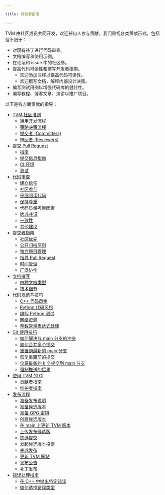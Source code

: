 ```yaml
---

title: 贡献者指南

---
```



TVM 由社区成员共同开发，欢迎任何人参与贡献。我们重视各类贡献形式，包括但不限于：
* 对现有补丁进行代码审查。
*  文档编写和使用示例。
*  在论坛和 issue 中的社区参。
* 提高代码可读性和撰写开发者指南。
   *  欢迎添加注释以提高代码可读性。
   *  欢迎撰写文档，解释内部设计决策。
*  编写测试用例以增强代码库的健壮性。
*  编写教程、博客文章、演讲以推广项目。


以下是各方面贡献的指导：
* [TVM 社区准则](https://tvm.apache.org/docs/contribute/community.html)
   * [通用开发流程](https://tvm.apache.org/docs/contribute/community.html#general-development-process)
   * [策略决策流程](https://tvm.apache.org/docs/contribute/community.html#strategy-decision-process)
   * [提交者 (Committers)](https://tvm.apache.org/docs/contribute/community.html#committers)
   * [审阅者 (Reviewers)](https://tvm.apache.org/docs/contribute/community.html#reviewers)
* [提交 Pull Request](https://tvm.apache.org/docs/contribute/pull_request.html)
   * [指南](https://tvm.apache.org/docs/contribute/pull_request.html#guidelines)
   * [提交信息指南](https://tvm.apache.org/docs/contribute/pull_request.html#commit-message-guideline)
   * [CI 环境](https://tvm.apache.org/docs/contribute/pull_request.html#ci-environment)
   * [测试](https://tvm.apache.org/docs/contribute/pull_request.html#testing)
* [代码审查](https://tvm.apache.org/docs/contribute/code_review.html)
   * [建立信任](https://tvm.apache.org/docs/contribute/code_review.html#building-trust)
   * [社区参与](https://tvm.apache.org/docs/contribute/code_review.html#community-participation)
   * [仔细阅读代码](https://tvm.apache.org/docs/contribute/code_review.html#read-the-code-carefully)
   * [保持尊重](https://tvm.apache.org/docs/contribute/code_review.html#be-respectful)
   * [代码质量考量因素](https://tvm.apache.org/docs/contribute/code_review.html#factors-to-consider-about-code-quality)
   * [达成共识](https://tvm.apache.org/docs/contribute/code_review.html#consensus-building)
   * [一致性](https://tvm.apache.org/docs/contribute/code_review.html#consistency)
   * [其他建议](https://tvm.apache.org/docs/contribute/code_review.html#additional-recommendations)
* [提交者指南](https://tvm.apache.org/docs/contribute/committer_guide.html)
   * [社区优先](https://tvm.apache.org/docs/contribute/committer_guide.html#community-first)
   * [公开归档原则](https://tvm.apache.org/docs/contribute/committer_guide.html#public-archive-principle)
   * [独立项目管理](https://tvm.apache.org/docs/contribute/committer_guide.html#independent-project-management)
   * [指导 Pull Request](https://tvm.apache.org/docs/contribute/committer_guide.html#shepherd-a-pull-request)
   * [时间管理](https://tvm.apache.org/docs/contribute/committer_guide.html#time-management)
   * [广泛协作](https://tvm.apache.org/docs/contribute/committer_guide.html#broad-collaboration)
* [文档撰写](https://tvm.apache.org/docs/contribute/document.html)
   * [四种文档类型](https://tvm.apache.org/docs/contribute/document.html#the-four-document-types)
   * [技术细节](https://tvm.apache.org/docs/contribute/document.html#technical-details)
* [代码规范与技巧](https://tvm.apache.org/docs/contribute/code_guide.html)
   * [C++ 代码风格](https://tvm.apache.org/docs/contribute/code_guide.html#c-code-styles)
   * [Python 代码风格](https://tvm.apache.org/docs/contribute/code_guide.html#python-code-styles)
   * [编写 Python 测试](https://tvm.apache.org/docs/contribute/code_guide.html#writing-python-tests)
   * [网络资源](https://tvm.apache.org/docs/contribute/code_guide.html#network-resources)
   * [整数常量表达式处理](https://tvm.apache.org/docs/contribute/code_guide.html#handle-integer-constant-expression)
* [Git 使用技巧](https://tvm.apache.org/docs/contribute/git_howto.html)
   * [如何解决与 main 分支的冲突](https://tvm.apache.org/docs/contribute/git_howto.html#how-to-resolve-a-conflict-with-main)
   * [如何合并多个提交](https://tvm.apache.org/docs/contribute/git_howto.html#how-to-combine-multiple-commits-into-one)
   * [重置到最新的 main 分支](https://tvm.apache.org/docs/contribute/git_howto.html#reset-to-the-most-recent-main-branch)
   * [恢复重置前的提交](https://tvm.apache.org/docs/contribute/git_howto.html#recover-a-previous-commit-after-reset)
   * [仅将最新的 k 个提交到 main 分支](https://tvm.apache.org/docs/contribute/git_howto.html#apply-only-k-latest-commits-on-to-the-main)
   * [强制推送的后果](https://tvm.apache.org/docs/contribute/git_howto.html#what-is-the-consequence-of-force-push)
* [使用 TVM 的 CI](https://tvm.apache.org/docs/contribute/ci.html)
   * [贡献者指南](https://tvm.apache.org/docs/contribute/ci.html#for-contributors)
   * [维护者指南](https://tvm.apache.org/docs/contribute/ci.html#for-maintainers)
* [发布流程](https://tvm.apache.org/docs/contribute/release_process.html)
   * [准备发布说明](https://tvm.apache.org/docs/contribute/release_process.html#prepare-the-release-notes)
   * [准备候选版本](https://tvm.apache.org/docs/contribute/release_process.html#prepare-the-release-candidate)
   * [准备 GPG 密钥](https://tvm.apache.org/docs/contribute/release_process.html#prepare-the-gpg-key)
   * [创建候选版本](https://tvm.apache.org/docs/contribute/release_process.html#cut-a-release-candidate)
   * [在 main 上更新 TVM 版本](https://tvm.apache.org/docs/contribute/release_process.html#update-tvm-version-on-main)
   * [上传发布候选版](https://tvm.apache.org/docs/contribute/release_process.html#upload-the-release-candidate)
   * [拣选提交](https://tvm.apache.org/docs/contribute/release_process.html#cherry-picking)
   * [发起候选版本投票](https://tvm.apache.org/docs/contribute/release_process.html#call-a-vote-on-the-release-candidate)
   * [完成发布](https://tvm.apache.org/docs/contribute/release_process.html#post-the-release)
   * [更新 TVM 网站](https://tvm.apache.org/docs/contribute/release_process.html#update-the-tvm-website)
   * [发布公告](https://tvm.apache.org/docs/contribute/release_process.html#post-the-announcement)
   * [补丁发布](https://tvm.apache.org/docs/contribute/release_process.html#patch-releases)
* [错误处理指南](https://tvm.apache.org/docs/contribute/error_handling.html)
   * [在 C++ 中抛出特定错误](https://tvm.apache.org/docs/contribute/error_handling.html#raise-a-specific-error-in-c)
   * [如何选择错误类型](https://tvm.apache.org/docs/contribute/error_handling.html#how-to-choose-an-error-type)


